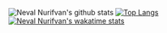 ![Neval Nurifvan's github stats](https://github-readme-stats.vercel.app/api?username=abaiik&theme=algolia&show_icons=true)
[![Top Langs](https://github-readme-stats.vercel.app/api/top-langs/?username=abaiik&layout=compact)](https://github.com/abaiik/github-readme-stats)
[![Neval Nurifvan's wakatime stats](https://github-readme-stats.vercel.app/api/wakatime?username=abaiik)](https://github.com/abaiik/github-readme-stats)

